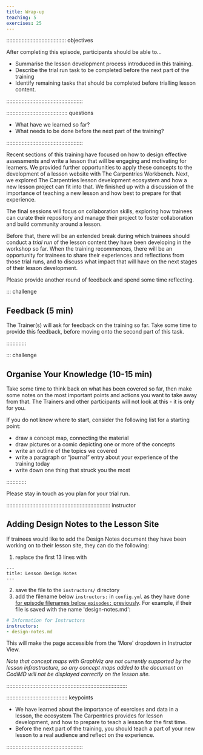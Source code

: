 ```yaml
---
title: Wrap-up
teaching: 5
exercises: 25
---
```


::::::::::::::::::::::::::::::::::::::: objectives

After completing this episode, participants should be able to...

- Summarise the lesson development process introduced in this training.
- Describe the trial run task to be completed before the next part of the training
- Identify remaining tasks that should be completed before trialling lesson content.

::::::::::::::::::::::::::::::::::::::::::::::::::

:::::::::::::::::::::::::::::::::::::::: questions

- What have we learned so far?
- What needs to be done before the next part of the training?

::::::::::::::::::::::::::::::::::::::::::::::::::

Recent sections of this training have focused on how to design effective
assessments and write a lesson that will be engaging and motivating for learners.
We provided further opportunities to apply these concepts to the development
of a lesson website with The Carpentries Workbench.
Next, we explored The Carpentries lesson development ecosystem and how a new lesson
project can fit into that.
We finished up with a discussion of the importance of teaching a new lesson
and how best to prepare for that experience.

The final sessions will focus on collaboration skills, exploring how trainees can
curate their repository and manage their project to foster collaboration and
build community around a lesson.

Before that, there will be an extended break during which trainees should conduct a
_trial run_ of the lesson content they have been developing in the workshop so far.
When the training recommences,
there will be an opportunity for trainees to share their experiences and reflections
from those trial runs, and to discuss what impact that will have on the next stages
of their lesson development.

Please provide another round of feedback and spend some time reflecting.

::: challenge

## Feedback (5 min)

The Trainer(s) will ask for feedback on the training so far.
Take some time to provide this feedback, before moving onto the second part of this task.

:::::::::::::


::: challenge

## Organise Your Knowledge (10-15 min)

Take some time to think back on what has been covered so far,
then make some notes on the most important points and actions you want to take away from that.
The Trainers and other participants will not look at this - it is only for you.

If you do not know where to start, consider the following list for a starting point:

- draw a concept map, connecting the material
- draw pictures or a comic depicting one or more of the concepts
- write an outline of the topics we covered
- write a paragraph or “journal” entry about your experience of the training today
- write down one thing that struck you the most

:::::::::::::

Please stay in touch as you plan for your trial run.

:::::::::::::::::::::::::::::::::::::::::::::::::::::::::::::::::::: instructor

## Adding Design Notes to the Lesson Site

If trainees would like to add the Design Notes document
they have been working on to their lesson site,
they can do the following:

1. replace the first 13 lines with

  ```
  ---
  title: Lesson Design Notes
  ---
  ```
2. save the file to the `instructors/` directory
3. add the filename below `instructors:` in `config.yml` as they have done 
   [for episode filenames below `episodes:` previously](./infrastructure.html#adding-a-new-episode-to-the-lesson-navigation).
   For example, if their file is saved with the name 'design-notes.md':

  ```yaml
  # Information for Instructors
  instructors:
  - design-notes.md
  ```

This will make the page accessible from the 'More' dropdown in Instructor View.

_Note that concept maps with GraphViz are not currently supported by the lesson infrastructure,
so any concept maps added to the document on CodiMD will not be displayed correctly on the lesson site._

:::::::::::::::::::::::::::::::::::::::::::::::::::::::::::::::::::::::::::::::

:::::::::::::::::::::::::::::::::::::::: keypoints

- We have learned about the importance of exercises and data in a lesson, the ecosystem The Carpentries provides for lesson development, and how to prepare to teach a lesson for the first time.
- Before the next part of the training, you should teach a part of your new lesson to a real audience and reflect on the experience.

::::::::::::::::::::::::::::::::::::::::::::::::::
